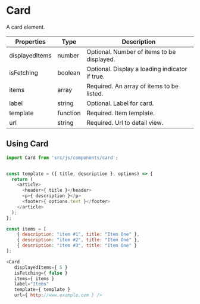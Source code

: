 # Card

A card element.

Properties    |  Type  | Description
--------------|--------|------------
displayedItems| number | Optional. Number of items to be displayed.
isFetching    | boolean| Optional. Display a loading indicator if true.
items         | array  | Required. An array of items to be listed.
label         | string | Optional. Label for card.
template      |function| Required. Item template.
url           | string | Required. Url to detail view.

## Using Card

```js
import Card from 'src/js/components/card';


const template = ({ title, description }, options) => {
  return (
    <article>
      <header>{ title }</header>
      <p>{ description }</p>
      <footer>{ options.text }</footer>
    </article>
  );
};

const items = [
    { description: "item #1", title: "Item One" },
    { description: "item #2", title: "Item One" },
    { description: "item #3", title: "Item One" }
];

<Card
   displayedItems={ 5 }
   isFetching={ false }
   items={ items }
   label="Items"
   template={ template }
   url={ http://www.example.com } />
```
